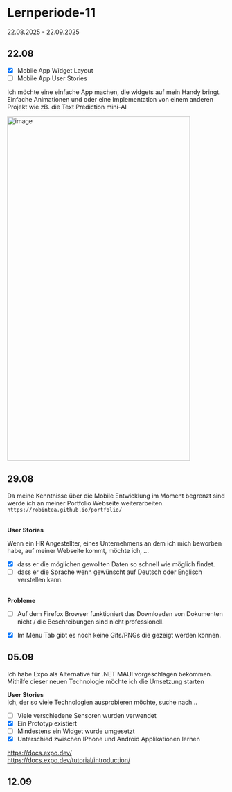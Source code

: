 # Lernperiode-11

22.08.2025 - 22.09.2025


## 22.08
 - [x] Mobile App Widget Layout
 - [ ] Mobile App User Stories

Ich möchte eine einfache App machen, die widgets auf mein Handy bringt. Einfache Animationen und oder eine Implementation von einem anderen Projekt wie zB. die Text Prediction mini-AI

<img width="422" height="796" alt="image" src="https://github.com/user-attachments/assets/20fa161b-c2fa-4569-a8fe-de5019596c2c" />


## 29.08
Da meine Kenntnisse über die Mobile Entwicklung im Moment begrenzt sind werde ich an meiner Portfolio Webseite weiterarbeiten. <br>
```https://robintea.github.io/portfolio/```
<br><br>

**User Stories**
<br>

Wenn ein HR Angestellter, eines Unternehmens an dem ich mich beworben habe, auf meiner Webseite kommt, möchte ich, ...

- [x] dass er die möglichen gewollten Daten so schnell wie möglich findet.
- [ ] dass er die Sprache wenn gewünscht auf Deutsch oder Englisch verstellen kann.
<br><br>

**Probleme**
- [ ] Auf dem Firefox Browser funktioniert das Downloaden von Dokumenten nicht / die Beschreibungen sind nicht pro­fes­si­o­nell.
- [x] Im Menu Tab gibt es noch keine Gifs/PNGs die gezeigt werden können.



## 05.09
Ich habe Expo als Alternative für .NET MAUI vorgeschlagen bekommen. Mithilfe dieser neuen Technologie möchte ich die Umsetzung starten

**User Stories**
<br>
Ich, der so viele Technologien ausprobieren möchte, suche nach...
- [ ] Viele verschiedene Sensoren wurden verwendet
- [x] Ein Prototyp existiert
- [ ] Mindestens ein Widget wurde umgesetzt
- [x] Unterschied zwischen IPhone und Android Applikationen lernen

https://docs.expo.dev/ <br>
https://docs.expo.dev/tutorial/introduction/

## 12.09
